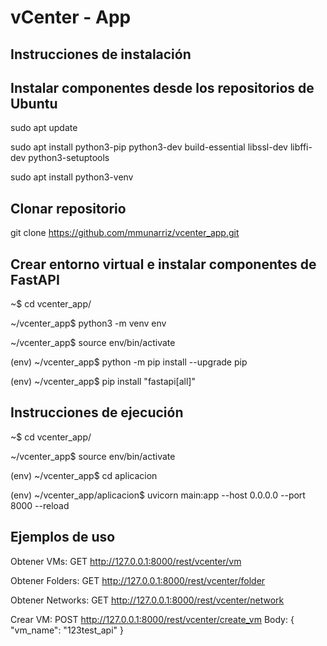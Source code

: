 # vCenter - App

## Instrucciones de instalación

## Instalar componentes desde los repositorios de Ubuntu

sudo apt update

sudo apt install python3-pip python3-dev build-essential libssl-dev libffi-dev python3-setuptools

sudo apt install python3-venv

## Clonar repositorio

git clone <https://github.com/mmunarriz/vcenter_app.git>

## Crear entorno virtual e instalar componentes de FastAPI

~$ cd vcenter_app/

~/vcenter_app$ python3 -m venv env

~/vcenter_app$ source env/bin/activate

(env) ~/vcenter_app$ python -m pip install --upgrade pip

(env) ~/vcenter_app$ pip install "fastapi[all]"

## Instrucciones de ejecución

~$ cd vcenter_app/

~/vcenter_app$ source env/bin/activate

(env) ~/vcenter_app$ cd aplicacion

(env) ~/vcenter_app/aplicacion$ uvicorn main:app --host 0.0.0.0 --port 8000 --reload

## Ejemplos de uso

Obtener VMs:
GET <http://127.0.0.1:8000/rest/vcenter/vm>

Obtener Folders:
GET <http://127.0.0.1:8000/rest/vcenter/folder>

Obtener Networks:
GET <http://127.0.0.1:8000/rest/vcenter/network>

Crear VM:
POST <http://127.0.0.1:8000/rest/vcenter/create_vm>
    Body:
        {
            "vm_name": "123test_api"
        }
